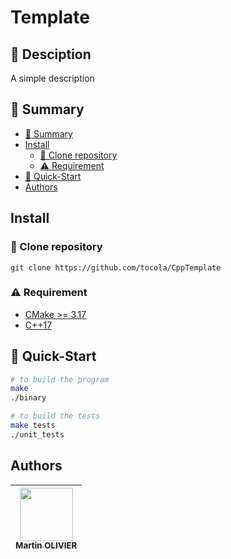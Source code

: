 # Template

## :speech_balloon: Desciption

A simple description

## :book: Summary
  - [:book: Summary](#book-summary)
  - [Install](#install)
    - [:rocket: Clone repository](#rocket-clone-repository)
    - [:warning: Requirement](#warning-requirement)
  - [:checkered_flag: Quick-Start](#checkered_flag-quick-start)
  - [Authors](#authors)

## Install

### :rocket: Clone repository

```shell
git clone https://github.com/tocola/CppTemplate
```

### :warning: Requirement

- [CMake >= 3.17](https://cmake.org/download/)
- [C++17](https://en.cppreference.com/w/cpp/20)

## :checkered_flag: Quick-Start

```sh
# to build the program
make
./binary

# to build the tests
make tests
./unit_tests
```

## Authors

| [<img src="https://github.com/tocola.png?size=85" width=85><br><sub>Martin OLIVIER</sub>](https://github.com/tocola) 
| :---: | 
<h2 align=center>
